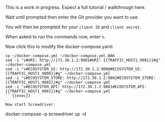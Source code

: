 This is a work in progress. Expect a full tutorial / walkthrough here.

Wait until prompted then enter the Git provider you want to use.

You will then be prompted for your `client ID` and `client secret`.

When asked to run the commands now, enter `n`.

Now click this to modify the docker-compose.yaml:

```
cp ~/docker-compose.yml ~/docker-compose.yml.BAK
sed -i "s#URI: http://172.30.1.2:9001#URI: {{TRAFFIC_HOST1_9001}}#g" ~/docker-compose.yml
sed -i "s#ECOSYSTEM_UI: http://172.30.1.2:9000#ECOSYSTEM_UI: {{TRAFFIC_HOST1_9000}}#g" ~/docker-compose.yml
sed -i "s#ECOSYSTEM_STORE: http://172.30.1.2:9002#ECOSYSTEM_STORE: {{TRAFFIC_HOST1_9002}}#g" ~/docker-compose.yml
sed -i "s#ECOSYSTEM_API: http://172.30.1.2:9001#ECOSYSTEM_API: {{TRAFFIC_HOST1_9001}}#g" ~/docker-compose.yml
```{{exec}}

Now start Screwdriver:

```
docker-compose -p screwdriver up -d
```{{exec}}